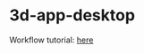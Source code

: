 # 3d-app-desktop

Workflow tutorial: [here](https://docs.google.com/document/d/1QJ_aPE3kYIXs6J7uHMTFpVwkObSrH2yibf9JSNLUqNc/edit?usp=sharing)
